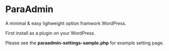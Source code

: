 # ParaAdmin
A minimal &amp; easy lighweight option framwork WordPress.

First install as a plugin on your WordPress.

Please see the <b>paraadmin-settings-sample.php</b> for example setting page.